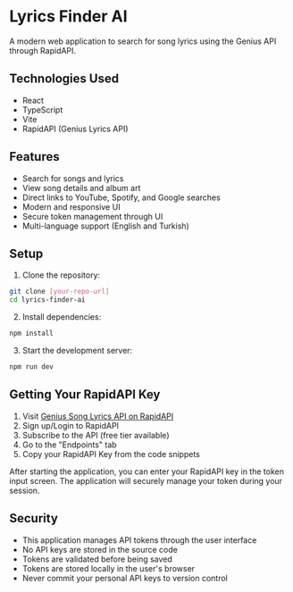 # Lyrics Finder AI

A modern web application to search for song lyrics using the Genius API through RapidAPI.

## Technologies Used

- React
- TypeScript
- Vite
- RapidAPI (Genius Lyrics API)

## Features

- Search for songs and lyrics
- View song details and album art
- Direct links to YouTube, Spotify, and Google searches
- Modern and responsive UI
- Secure token management through UI
- Multi-language support (English and Turkish)

## Setup

1. Clone the repository:
```bash
git clone [your-repo-url]
cd lyrics-finder-ai
```

2. Install dependencies:
```bash
npm install
```

3. Start the development server:
```bash
npm run dev
```

## Getting Your RapidAPI Key

1. Visit [Genius Song Lyrics API on RapidAPI](https://rapidapi.com/Glavier/api/genius-song-lyrics1)
2. Sign up/Login to RapidAPI
3. Subscribe to the API (free tier available)
4. Go to the "Endpoints" tab
5. Copy your RapidAPI Key from the code snippets

After starting the application, you can enter your RapidAPI key in the token input screen. The application will securely manage your token during your session.

## Security

- This application manages API tokens through the user interface
- No API keys are stored in the source code
- Tokens are validated before being saved
- Tokens are stored locally in the user's browser
- Never commit your personal API keys to version control